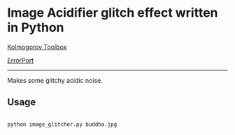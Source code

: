 # Image Acidifier glitch effect written in Python

[Kolmogorov Toolbox](https://www.facebook.com/kolmogorovtoolbox/)

[ErrorPort](https://www.facebook.com/errorport/)

---

Makes some glitchy acidic noise.

## Usage

```sh

python image_glitcher.py buddha.jpg

```

